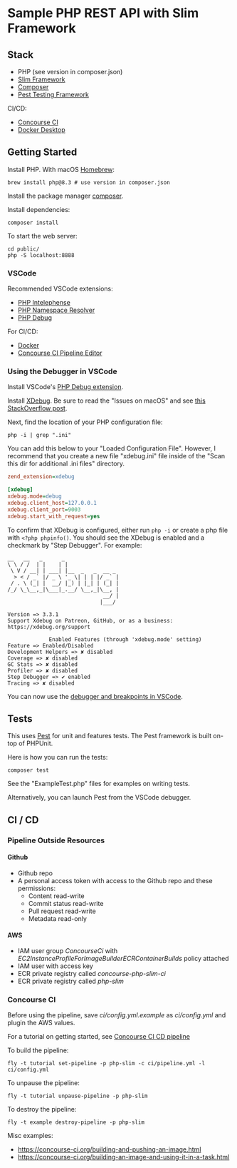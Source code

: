 # Sample PHP REST API with Slim Framework

## Stack

-   PHP (see version in composer.json)
-   [Slim Framework](https://www.slimframework.com/)
-   [Composer](https://getcomposer.org/)
-   [Pest Testing Framework](https://pestphp.com/)

CI/CD:

-   [Concourse CI](https://concourse-ci.org/)
-   [Docker Desktop](https://www.docker.com/products/docker-desktop/)

## Getting Started

Install PHP. With macOS [Homebrew](https://brew.sh/):

```shell
brew install php@8.3 # use version in composer.json
```

Install the package manager [composer](https://getcomposer.org/doc/00-intro.md).

Install dependencies:

```shell
composer install
```

To start the web server:

```shell
cd public/
php -S localhost:8888
```

### VSCode

Recommended VSCode extensions:

-   [PHP Intelephense](https://marketplace.visualstudio.com/items?itemName=bmewburn.vscode-intelephense-client)
-   [PHP Namespace Resolver](https://marketplace.visualstudio.com/items?itemName=MehediDracula.php-namespace-resolver)
-   [PHP Debug](https://marketplace.visualstudio.com/items?itemName=xdebug.php-debug)

For CI/CD:

-   [Docker](https://code.visualstudio.com/docs/containers/overview)
-   [Concourse CI Pipeline Editor](https://marketplace.visualstudio.com/items?itemName=vmware.vscode-concourse)

### Using the Debugger in VSCode

Install VSCode's [PHP Debug extension](https://marketplace.visualstudio.com/items?itemName=xdebug.php-debug).

Install [XDebug](https://xdebug.org/docs/install). Be sure to read the "Issues on macOS" and see [this StackOverflow post](https://stackoverflow.com/questions/68944020/why-does-the-installation-of-xdebug-on-my-mac-not-work/73818341#73818341).

Next, find the location of your PHP configuration file:

```shell
php -i | grep ".ini"
```

You can add this below to your "Loaded Configuration File". However, I recommend that you create a new file "xdebug.ini" file inside of the "Scan this dir for additional .ini files" directory.

```ini
zend_extension=xdebug

[xdebug]
xdebug.mode=debug
xdebug.client_host=127.0.0.1
xdebug.client_port=9003
xdebug.start_with_request=yes
```

To confirm that XDebug is configured, either run `php -i` or create a php file with `<?php phpinfo()`. You should see the XDebug is enabled and a checkmark by "Step Debugger". For example:

```
__   __   _      _
\ \ / /  | |    | |
 \ V / __| | ___| |__  _   _  __ _
  > < / _` |/ _ \ '_ \| | | |/ _` |
 / . \ (_| |  __/ |_) | |_| | (_| |
/_/ \_\__,_|\___|_.__/ \__,_|\__, |
                              __/ |
                             |___/

Version => 3.3.1
Support Xdebug on Patreon, GitHub, or as a business: https://xdebug.org/support

             Enabled Features (through 'xdebug.mode' setting)
Feature => Enabled/Disabled
Development Helpers => ✘ disabled
Coverage => ✘ disabled
GC Stats => ✘ disabled
Profiler => ✘ disabled
Step Debugger => ✔ enabled
Tracing => ✘ disabled
```

You can now use the [debugger and breakpoints in VSCode](https://code.visualstudio.com/docs/editor/debugging).

## Tests

This uses [Pest](https://pestphp.com/) for unit and features tests. The Pest framework is built on-top of PHPUnit.

Here is how you can run the tests:

```shell
composer test
```

See the "ExampleTest.php" files for examples on writing tests.

Alternatively, you can launch Pest from the VSCode debugger.

## CI / CD

### Pipeline Outside Resources

#### Github

-   Github repo
-   A personal access token with access to the Github repo and these permissions:
    -   Content read-write
    -   Commit status read-write
    -   Pull request read-write
    -   Metadata read-only

#### AWS

-   IAM user group _ConcourseCi_ with _EC2InstanceProfileForImageBuilderECRContainerBuilds_ policy attached
-   IAM user with access key
-   ECR private registry called _concourse-php-slim-ci_
-   ECR private registry called _php-slim_

### Concourse CI

Before using the pipeline, save _ci/config.yml.example_ as _ci/config.yml_ and plugin the AWS values.

For a tutorial on getting started, see [Concourse CI CD pipeline](https://medium.com/@knoldus/concourse-ci-cd-pipeline-702f46fd7b2a)

To build the pipeline:

```shell
fly -t tutorial set-pipeline -p php-slim -c ci/pipeline.yml -l ci/config.yml
```

To unpause the pipeline:

```shell
fly -t tutorial unpause-pipeline -p php-slim
```

To destroy the pipeline:

```shell
fly -t example destroy-pipeline -p php-slim
```

Misc examples:

-   https://concourse-ci.org/building-and-pushing-an-image.html
-   https://concourse-ci.org/building-an-image-and-using-it-in-a-task.html
